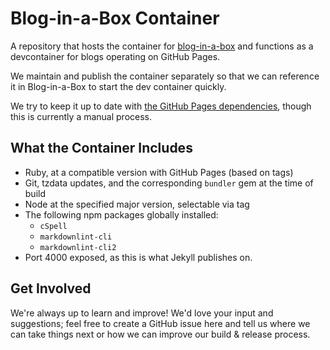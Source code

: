 # Blog-in-a-Box Container

A repository that hosts the container for [blog-in-a-box](https://github.com/excellalabs/blog-in-a-box) and functions as a devcontainer for blogs operating on GitHub Pages.

We maintain and publish the container separately so that we can reference it in Blog-in-a-Box to start the dev container quickly.

We try to keep it up to date with [the GitHub Pages dependencies](https://pages.github.com/versions), though this is currently a manual process.

## What the Container Includes

* Ruby, at a compatible version with GitHub Pages (based on tags)
* Git, tzdata updates, and the corresponding `bundler` gem at the time of build
* Node at the specified major version, selectable via tag
* The following npm packages globally installed:
  * `cSpell`
  * `markdownlint-cli`
  * `markdownlint-cli2`
* Port 4000 exposed, as this is what Jekyll publishes on.

## Get Involved

We're always up to learn and improve! We'd love your input and suggestions; feel free to create a GitHub issue here and tell us where we can take things next or how we can improve our build & release process.
